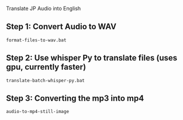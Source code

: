 Translate JP Audio into English
## Step 1: Convert Audio to WAV
    format-files-to-wav.bat

## Step 2: Use whisper Py to translate files (uses gpu, currently faster)
    translate-batch-whisper-py.bat

## Step 3: Converting the mp3 into mp4
    audio-to-mp4-still-image
